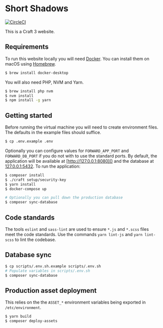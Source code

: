 Short Shadows
===========
[![CircleCI](https://dl.circleci.com/status-badge/img/circleci/34vMYXApuzs6spAruM7wQy/XJUYmpS259qnjU8ZtHAxPN/tree/main.svg?style=svg&circle-token=CCIPRJ_17ckPKwNL1pVQNGQvQkjni_9f69ef0f98e633c1f87da8672b63071d2f5f669e)](https://dl.circleci.com/status-badge/redirect/circleci/34vMYXApuzs6spAruM7wQy/XJUYmpS259qnjU8ZtHAxPN/tree/main)

This is a Craft 3 website.

Requirements
------------
To run this website locally you will need [Docker](https://www.docker.com/products/docker-desktop). You can install them on macOS using
[Homebrew](https://brew.sh).
```bash
$ brew install docker-desktop
```
You will also need PHP, NVM and Yarn.
```bash
$ brew install php nvm
$ nvm install
$ npm install -g yarn
```

Getting started
---------------
Before running the virtual machine you will need to create environment files. The defaults in the example files should suffice.
```bash
$ cp .env.example .env
```
Optionally you can configure values for `FORWARD_APP_PORT` and `FORWARD_DB_PORT` if you do not with to use the standard ports. By default,
the application will be available at [http://127.0.0.1:8080]() and the database at [127.0.0.1:5432](). To run the application:
```bash
$ composer install
$ ./craft setup/security-key
$ yarn install
$ docker-compose up

# Optionally you can pull down the production database
$ composer sync-database
```

Code standards
--------------
The tools `eslint` and `sass-lint` are used to ensure `*.js` and `*.scss` files meet the code standards. Use the commands `yarn lint-js` and
`yarn lint-scss` to lint the codebase. 

Database sync
-------------
```bash
$ cp scripts/.env.sh.example scripts/.env.sh
# Populate variables in scripts/.env.sh
$ composer sync-database
```

Production asset deployment
---------------------------
This relies on the the `ASSET_*` environment variables being exported in `/etc/environment`.
```bash
$ yarn build
$ composer deploy-assets
```
